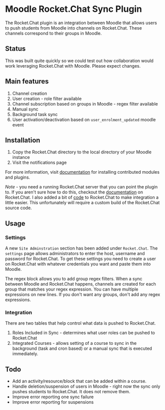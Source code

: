 # Moodle Rocket.Chat Sync Plugin
The Rocket.Chat plugin is an integration between Moodle that allows users to push students from Moodle into channels on Rocket.Chat. These channels correspond to their groups in Moodle.

## Status
This was built quite quickly so we could test out how collaboration would work leveraging Rocket.Chat with Moodle. Please expect changes.

## Main features
1. Channel creation
2. User creation - role filter available
3. Channel subscription based on groups in Moodle - regex filter available
4. Manual sync
5. Background task sync
6. User activation/deactivation based on `user_enrolment_updated` moodle event

## Installation
1. Copy the Rocket.Chat directory to the local directory of your Moodle instance
2. Visit the notifications page

For more information, visit [documentation](http://docs.moodle.org/en/Installing_contributed_modules_or_plugins) for installing contributed modules and plugins.

*Note* - you need a running Rocket.Chat server that you can point the plugin to. If you aren't sure how to do this, checkout the [documentation](https://rocket.chat/docs/installation/) on Rocket.Chat. I also added a bit of [code](https://github.com/getsmarter/rocketchat-api-rest) to Rocket.Chat to make integration a little easier. This unfortunately will require a custom build of the Rocket.Chat source code. 

## Usage
### Settings
A new `Site Adminstration` section has been added under `Rocket.Chat`.  The `settings` page allows administrators to enter the host, username and password for Rocket.Chat. To get these settings you need to create a user on Rocket.Chat with whatever credentials you want and paste them into Moodle.

The regex block allows you to add group regex filters. When a sync between Moodle and Rocket.Chat happens, channels are created for each group that matches your regex expression. You can have multiple expressions on new lines. If you don't want any groups, don't add any regex expressions.

### Integration
There are two tables that help control what data is pushed to Rocket.Chat.

1. Roles Included in Sync - determines what user roles can be pushed to Rocket.Chat
2. Integrated Courses - allows setting of a course to sync in the background (task and cron based) or a manual sync that is executed immediately.

## Todo
- Add an activity/resource/block that can be added within a course. 
- Handle deletion/suspension of users in Moodle - right now the sync only pushes students to Rocket.Chat. It does not remove them.
- Improve error reporting one sync failure
- Improve error reporting for suspensions

